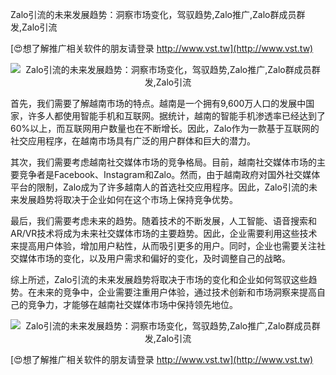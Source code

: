Zalo引流的未来发展趋势：洞察市场变化，驾驭趋势,Zalo推广,Zalo群成员群发,Zalo引流

[😍想了解推广相关软件的朋友请登录 http://www.vst.tw](http://www.vst.tw)

 <center><img src="https://vst.tw/MP4/tuiguang/png/7.png" alt="Zalo引流的未来发展趋势：洞察市场变化，驾驭趋势,Zalo推广,Zalo群成员群发,Zalo引流"></center>

首先，我们需要了解越南市场的特点。越南是一个拥有9,600万人口的发展中国家，许多人都使用智能手机和互联网。据统计，越南的智能手机渗透率已经达到了60%以上，而互联网用户数量也在不断增长。因此，Zalo作为一款基于互联网的社交应用程序，在越南市场具有广泛的用户群体和巨大的潜力。

其次，我们需要考虑越南社交媒体市场的竞争格局。目前，越南社交媒体市场的主要竞争者是Facebook、Instagram和Zalo。然而，由于越南政府对国外社交媒体平台的限制，Zalo成为了许多越南人的首选社交应用程序。因此，Zalo引流的未来发展趋势将取决于企业如何在这个市场上保持竞争优势。

最后，我们需要考虑未来的趋势。随着技术的不断发展，人工智能、语音搜索和AR/VR技术将成为未来社交媒体市场的主要趋势。因此，企业需要利用这些技术来提高用户体验，增加用户粘性，从而吸引更多的用户。同时，企业也需要关注社交媒体市场的变化，以及用户需求和偏好的变化，及时调整自己的战略。

综上所述，Zalo引流的未来发展趋势将取决于市场的变化和企业如何驾驭这些趋势。在未来的竞争中，企业需要注重用户体验，通过技术创新和市场洞察来提高自己的竞争力，才能够在越南社交媒体市场中保持领先地位。

 <center><img src="https://vst.tw/MP4/tuiguang/png/7.png" alt="Zalo引流的未来发展趋势：洞察市场变化，驾驭趋势,Zalo推广,Zalo群成员群发,Zalo引流"></center>

[😍想了解推广相关软件的朋友请登录 http://www.vst.tw](http://www.vst.tw)



